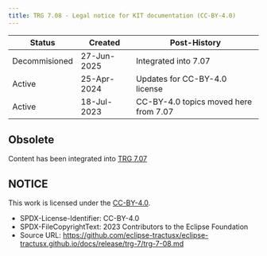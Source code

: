 ```yaml
---
title: TRG 7.08 - Legal notice for KIT documentation (CC-BY-4.0)
---
```


| Status | Created     | Post-History                          |
|--------|-------------|---------------------------------------|
| Decommisioned | 27-Jun-2025 | Integrated into 7.07           |
| Active | 25-Apr-2024 | Updates for CC-BY-4.0 license         |
| Active | 18-Jul-2023 | CC-BY-4.0 topics moved here from 7.07 |

## Obsolete

Content has been integrated into [TRG 7.07](./trg-7-07.md)

## NOTICE

This work is licensed under the [CC-BY-4.0](https://creativecommons.org/licenses/by/4.0/legalcode).

- SPDX-License-Identifier: CC-BY-4.0
- SPDX-FileCopyrightText: 2023 Contributors to the Eclipse Foundation
- Source URL: <https://github.com/eclipse-tractusx/eclipse-tractusx.github.io/docs/release/trg-7/trg-7-08.md>
